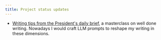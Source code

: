 ```yaml
---
title: Project status updates
---
```


* [Writing tips from the President's daily brief](https://theblueowl.substack.com/p/writing-tips-from-the-presidents-daily-brief-c4d96e9fa0c2), a masterclass on well done writing. Nowadays I would craft LLM prompts to reshape my writing in these dimensions.

          